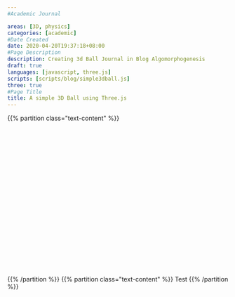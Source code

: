 ```yaml
---
#Academic Journal

areas: [3D, physics]
categories: [academic]
#Date Created
date: 2020-04-20T19:37:18+08:00
#Page Description
description: Creating 3d Ball Journal in Blog Algomorphogenesis
draft: true
languages: [javascript, three.js]
scripts: [scripts/blog/simple3dball.js]
three: true
#Page Title
title: A simple 3D Ball using Three.js
---
```

{{% partition class="text-content" %}}
```
























```
{{% /partition %}}
{{% partition class="text-content" %}}
Test
{{% /partition %}}